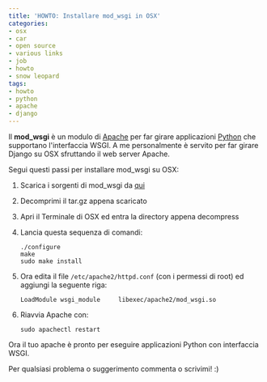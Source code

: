 ```yaml
---
title: 'HOWTO: Installare mod_wsgi in OSX'
categories:
- osx
- car
- open source
- various links
- job
- howto
- snow leopard
tags:
- howto
- python
- apache
- django
---
```

Il **mod_wsgi** è un modulo di [Apache](http://apache.org/) per far girare
applicazioni [Python](http://www.python.org) che supportano l'interfaccia
WSGI. A me personalmente è servito per far girare Django su OSX sfruttando il
web server Apache.

Segui questi passi per installare mod_wsgi su OSX:

  1. Scarica i sorgenti di mod_wsgi da [qui](http://code.google.com/p/modwsgi/downloads/list)
  2. Decomprimi il tar.gz appena scaricato
  3. Apri il Terminale di OSX ed entra la directory appena decompress
  4. Lancia questa sequenza di comandi:

     ```
     ./configure  
     make  
     sudo make install
     ```
  5. Ora edita il file `/etc/apache2/httpd.conf` (con i permessi di root) ed aggiungi la seguente riga:

     ```
     LoadModule wsgi_module     libexec/apache2/mod_wsgi.so
     ```
  6. Riavvia Apache con:

     ```
     sudo apachectl restart
     ```

Ora il tuo apache è pronto per eseguire applicazioni Python con interfaccia
WSGI.

Per qualsiasi problema o suggerimento commenta o scrivimi! :)